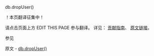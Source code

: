  db.dropUser()

 ！本页翻译征集中！

请点击页面上方 EDIT THIS PAGE 参与翻译。
详见：
[贡献指南]( https://github.com/JinMuInfo/MongoDB-Manual-zh/blob/master/CONTRIBUTING.md )、
[原文链接](  https://docs.mongodb.com/manual/reference/method/db.dropUser/  )。

 参见

原文 - [db.dropUser()]( https://docs.mongodb.com/manual/reference/method/db.dropUser/ )

